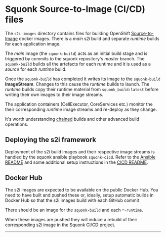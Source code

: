 # Squonk Source-to-Image (CI/CD) files
The `s2i-images` directory contains files for building
OpenShift [Source-to-Image] docker images. There is a _main_ s2i build
and separate _runtime_ builds for each application image.

The _main_ image (the `squonk-build`) acts as an initial build stage
and is triggered by commits to the squonk repository's _master_ branch.
The `squonk-build` builds all the artefacts for each runtime and it is used
as a _source_ for each _runtime_ build.

Once the `squonk-build` has completed it writes its image to the
`squonk-build` **ImageStream**. Changes to this cause the _runtime_ builds
to launch. The _runtime_ builds copy their runtime material from
`squonk_build:latest` before writing their own images to their
image streams.

The application containers (CellExecutor, CoreServices etc.) monitor the
their corresponding _runtime_ image streams and re-deploy as they change.

It's worth understanding [chained] builds and other advanced build operations.

## Deploying the s2i framework
Deployment of the s2i build images and their respective image streams is
handled by the squonk ansible playbook `squonk-cicd`. Refer to the
[Ansible README](../ansible/README.md) and some additional setup instructions
in the [CICD README](../ansible/README-CICD.md).

## Docker Hub
The s2i images are expected to be available on the public Docker Hub.
You need to have built and pushed these or, ideally, setup automatic builds
in Docker Hub so that the s2i images build with each GitHub commit

There should be an image for the `squonk-build` and each `*-runtime`.

When these images are pushed they will induce a rebuild of their corresponding
s2i image in the Squonk CI/CD project.

---

[chained]: https://docs.okd.io/latest/dev_guide/builds/advanced_build_operations.html#dev-guide-chaining-builds
[source-to-image]: https://docs.openshift.com/container-platform/3.11/creating_images/s2i.html#creating-images-s2i
